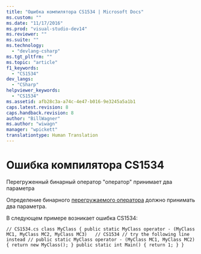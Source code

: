 ```yaml
---
title: "Ошибка компилятора CS1534 | Microsoft Docs"
ms.custom: ""
ms.date: "11/17/2016"
ms.prod: "visual-studio-dev14"
ms.reviewer: ""
ms.suite: ""
ms.technology: 
  - "devlang-csharp"
ms.tgt_pltfrm: ""
ms.topic: "article"
f1_keywords: 
  - "CS1534"
dev_langs: 
  - "CSharp"
helpviewer_keywords: 
  - "CS1534"
ms.assetid: afb28c3a-a74c-4e47-b016-9e3245a5a1b1
caps.latest.revision: 8
caps.handback.revision: 8
author: "BillWagner"
ms.author: "wiwagn"
manager: "wpickett"
translationtype: Human Translation
---
```

# Ошибка компилятора CS1534
Перегруженный бинарный оператор "оператор" принимает два параметра  
  
 Определение бинарного [перегружаемого оператора](../../csharp/programming-guide/statements-expressions-operators/overloadable-operators.md) должно принимать два параметра.  
  
 В следующем примере возникает ошибка CS1534:  
  
```  
// CS1534.cs class MyClass { public static MyClass operator - (MyClass MC1, MyClass MC2, MyClass MC3)   // CS1534 // try the following line instead // public static MyClass operator - (MyClass MC1, MyClass MC2) { return new MyClass(); } public static int Main() { return 1; } }  
```